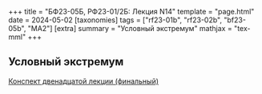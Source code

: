 +++
title = "БФ23-05Б, РФ23-01/2Б: Лекция N14"
template = "page.html"
date = 2024-05-02
[taxonomies]
tags = ["rf23-01b", "rf23-02b", "bf23-05b", "MA2"]
[extra]
summary = "Условный экстремум"
mathjax = "tex-mml"
+++

<!-- more -->

## Условный экстремум

[Конспект двенадцатой лекции (финальный)](/MA2_Lecture_12_median.pdf)